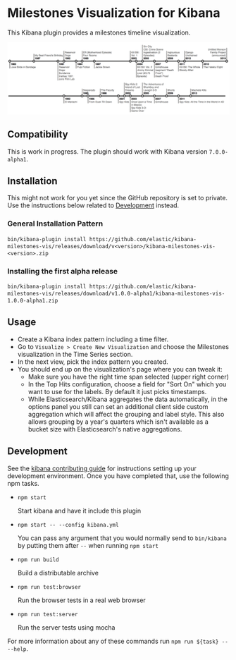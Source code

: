 # Milestones Visualization for Kibana

This Kibana plugin provides a milestones timeline visualization.

![Tarantino'n'Rodriguez Movie Timeline](resources/tarantino-rodriguez-movies.png)

## Compatibility

This is work in progress. The plugin should work with Kibana version `7.0.0-alpha1`.

## Installation

This might not work for you yet since the GitHub repository is set to private. Use the instructions below related to [Development](#development) instead.

### General Installation Pattern

```
bin/kibana-plugin install https://github.com/elastic/kibana-milestones-vis/releases/download/v<version>/kibana-milestones-vis-<version>.zip
```

### Installing the first alpha release

```
bin/kibana-plugin install https://github.com/elastic/kibana-milestones-vis/releases/download/v1.0.0-alpha1/kibana-milestones-vis-1.0.0-alpha1.zip
```

## Usage

- Create a Kibana index pattern including a time filter.
- Go to `Visualize > Create New Visualization` and choose the Milestones visualization in the Time Series section.
- In the next view, pick the index pattern you created.
- You should end up on the visualization's page where you can tweak it:
  - Make sure you have the right time span selected (upper right corner)
  - In the Top Hits configuration, choose a field for "Sort On" which you want to use for the labels. By default it just picks timestamps.
  - While Elasticsearch/Kibana aggregates the data automatically, in the options panel you still can set an additional client side custom aggregation which will affect the grouping and label style. This also allows grouping by a year's quarters which isn't available as a bucket size with Elasticsearch's native aggregations.

## Development

See the [kibana contributing guide](https://github.com/elastic/kibana/blob/master/CONTRIBUTING.md) for instructions setting up your development environment. Once you have completed that, use the following npm tasks.

  - `npm start`

    Start kibana and have it include this plugin

  - `npm start -- --config kibana.yml`

    You can pass any argument that you would normally send to `bin/kibana` by putting them after `--` when running `npm start`

  - `npm run build`

    Build a distributable archive

  - `npm run test:browser`

    Run the browser tests in a real web browser

  - `npm run test:server`

    Run the server tests using mocha

For more information about any of these commands run `npm run ${task} -- --help`.
